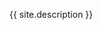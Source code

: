 {{ site.description }}

<div class="google_search">
 <script>
  (function() {
    var cx = 'partner-pub-9697496962185999:9413486323';
    var gcse = document.createElement('script');
    gcse.type = 'text/javascript';
    gcse.async = true;
    gcse.src = 'https://cse.google.com/cse.js?cx=' + cx;
    var s = document.getElementsByTagName('script')[0];
    s.parentNode.insertBefore(gcse, s);
  })();
 </script>
 <gcse:search></gcse:search>
</div>
